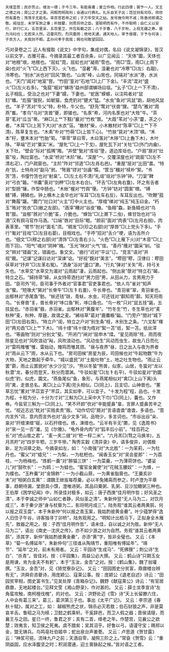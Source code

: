 <!-- { "loadSidebar": true } -->
	天维显思；民亦劳止。维汝一德；于今三年。有能奋庸；爰立作相。行此四德；弼予一人。文王之德之纯；周公之才之美。闲暇而明政刑；会通以行典礼。礼乐自天子出；笾豆则有司存。欣欣然有喜色；荡荡乎无能名。率百官若帝之初；于万年受天之祜。发号施令罔不减；陈善闭邪谓之敬。闻俎豆，未学军旅之事；听鼓鼙，则思将帅之臣。亶聪明而有作，不作聪明；由仁义以安行，非行仁义。五百里采，五百里卫，外包有截之区；八千岁春，八千岁秋，上祝无疆之寿。是为冯妇也；无若宋人然。迅雷风烈，烈风雷雨；绝地天通，通天地人。宰予昼寝，于予与何诛；子贡方人，夫我则不暇。孟孙问孝于我我；赐也何敢望回回。
巧对录卷之二
	近人有掇取《说文》中字句，集成对偶，名曰《说文凝锦录》，皆汉以前文字，古雅可喜。今摘录其最工者百余条，以广见闻云：
	“天体”圜，天体也对“地根”垠，地根也。“屈虹”霓，屈虹也对“凝雨”雪也。“雨□”霑，雨□(上雨下染)也对“火飞”□(上西下灭)，火飞也。“湿暑”溽，湿暑也对“冷寒”□(左氵右靓)，冷寒也。“别水”派也对“回风”飘也。“山耑”峰，山耑也，同端对“水派”港，水派也。“天门”阊对“地室”窨。“竹田”篁对“石地”□(上厂下金)。“丰流”混对“盛火”□(左火右多)。“兔窟”堀对“螾场”益州部谓螾场曰坥。“幺子”□(上爫下不清)，幺子相乱，受治之也对“下妻”嬬，下妻也。“蛇医”蝾螈，以注鸣者对“鼠妇”蟠。“彪猫”狻猊，如虦猫，食虎豹对“健犬”猛。“水虫”鱼对“风鼠”鼩，胡地风鼠也。“羊子”羔对“牛父”特，朴特，牛父也。“舒凫”鹜对“伏兽”狸。“楚鸟”雅对“周燕”巂。“孝鸟”乌对“贪兽”夔，即猱也。“名豕”希，河内名豕也对“大牲”牛。“茶芽”茗对“瓜当”蒂。“麻□(上艹下黠)”黀对“竹枚”箇。“大葭”苇对“小茮”藿，茮之小者。“木耳”□(上荋下大)对“水衣”菭。“散材”柴，小木散材对“陈草”□(上艹下不清)，陈草复生也。“木素”朴对“竹萌”□(上笞下心)。“竹肤”笢对“木顶”槙。“禾本”秄，壅禾本对“竹胎”筍。“草零”草曰零，木曰落对“木陊”□(上麁下木)，木叶陊。“草端”芒对“粟实”米。“屋牝”□(上宀下戈)，屋牝瓦下对“关牡”□(外门内龠)，关下牡。“壁会”际对“孤隅”陬。“井壁”甃对“库垣”墬，道边库垣也。“户扇”扉对“灶窗”坄，陶灶窗也。“水梁”桥对“木阶”梯。“深屋”宀，交覆深屋也对“疏窗”□(左不清右疋)，门户疏窗也。“主阶”阼对“邻道”□(左肙右邑)。“重屋”层对“比田”畕。“特舟”斻，士特舟对“副马”驸。“弩眉”镠对“剑鼻”镡。“筐当”槶对“椟朴”椠。“书笘”笘，书僮竹笘也对“射臬”。□(左土右不清)“礼俎”俎对“乐钟”钟。“刀室”鞞对“弓衣”韔。“书囊”裛对“剑柙”□(左木右合)。“环舌”□(左角右敻)，环之有舌者对“型肠”镶，作型中肠也。“木帐”楃对“竹舆”箯。“方钟”钫对“圆案”檈。“镈鳞”镈，镈鳞也。钟上横木上金华也对“车耳”□(左车右反)，车耳反出也。“吹鞭”菰对“舞履”躧。“爨门”灶口对“火主”灯中火主也。“厚缯”绨对“纯玉”纯玉曰金。“朽玉”珛对“败衣”□(敝之左部)。“酒滓”糟对“谷皮”糠。“鱼精”鱻，新鱼精也对“鸟胃”胵。“韭郁”莤对“介脆”荃，介脆也。“蜂饴”□(上鼏下二虫)，蜂甘饴也对“马酒”汉有挏马官作马酒。“口端”唇对“目际”睚。“颜前”面对“肉表”□(左月右弱)，肉表革里。“臂节”肘对“面毛”须。“稠发”□(珍之右部)对“厚唇”□(上党头下多)。“手行”匍对“目戏”□(左目右晏)，目相戏也。“手呼”招对“舌介”哽，语为舌所介也。“细文”□(穆之右部)对“清饰”□(左青右彡)。“火色”□(上雁下火)对“木音”□(上雨下羽)。“阳气”魂对“阴神”魄。“玉光”映对“火气”炦。“善丹”雘对“圜采”紃。“驳文”辬对“错画”文，错画也。象交文。“曲行”迟对“平议”订。“竞言”语对“并视”覞。“记谋”记谋曰访对“深谏”谂。“好视”覣对“美言”。“疁田”疁，汉律曰：疁田茠草对“抒井”□(左革右冤)。“洒身”浴对“盪口”漱。“行丸”弹对“关矢”弯，持弓关矢也。“水草交”水草交为湄对“云雨起”凄，云雨起也。“侧出泉”漀对“特立石”碣，特立之石。“婦持帚”婦，从女持帚洒扫对“男力田”男，从田从力，言男用力于田。“臣司外”司，臣司事于外者对“官事君”官吏事君也。“依人鸟”雀对“知声虫”蠁。“短喙犬”猲对“长脊牛”□(左牜右畺)，牛长脊也。“青羽雀”翠，青羽雀也。出郁林对“赤尾鱼”鲂。“蚨还钱”趺，青蚨，水虫，可还钱对“鹬知雨”鹬，知天将雨鸟。“长脊兽”豸，兽长脊对“哆口鱼”魠，哆口鱼也。“鸟一枚”只对“鼠五技”鼫，五技鼠也。“赤羽雀”翡，赤羽雀。出郁林对“黄腹羊”。“竹冬生”竹，冬生草也对“麦秋种”麦，秋种、厚薶，故谓之麦。“絺绤草”葛对“鹿麋粻”齸。“门旁户”閤对“城下田”□(左田右耎)。“特立户”闺，特立之户对“别生条”枝，木别生之条。“六叉犁”楎对“两刃臿”□(上艹下木)。“纬十缕”纬十缕为绺对“絮一苫”纸，絮一苫。纸丝滓也。“等画物”则对“分别文”斐。“开闭门”闸对“屈申木”煣。“星见雨除”夝，雨而夜除星见也对“风吹浪动”飐，风吹浪动也。“风动虫生”风动而虫生，故虫八日而化对“雷鸣雉雊”雊，雷始动，雉鸣而雊其颈。“昼与夜界”昼，日之出入与夜为界者对“雨从云下”雨，水从云下也。“房司田候”房星为辰，司田候也对“牛起物数”牛为大物，天地之数起于牵牛。“城以盛民”对“土能吐物”土，地之吐生物也。“雨止云罢”霩，雨止云罢貌对“水少沙见”沙。“熊以冬蛰”熊兽，似豕，山居，冬蛰对“龙以秋潜”龙，春分而登天，秋分而潜渊。“牛驳如星”□(左牜右平)，牛驳如星对“豹圜似虎”豹，似虎，圜文。“燕鱼尾似”鱼，象形，与燕尾相似对“禽□(上山下离)头同”禽，走兽总名。禽□(上山下离)兕头相似。□(同上)，吕支切，山神兽也。“藼草忘忧”藼对“芣苡宜子”芣苡，其实如李，可以宜子。“十发为程”程，品也。十发为程，十程为分，十分为寸对“三斛为□(上采中大下巾)”□(同上)，囊也。又作帣。今盐官三斛为一□(同上)。“笑不坏颜”弞对“辛能蹙鼻”辠，言罪人蹙鼻苦辛之忧。“视近志远”眈对“买贱卖贵”贩。“动作切切”屑对“言语谵谵”谵谵，多语也。“意内言外”词，意内而言外也对“品少文多”祠，品物少，多言词也。“市谷出谷”籴、粜对“扞缯湅缯”硟，以石扞缯也。练，湅缯也。“云半有半无”圛，见《逸周书》对“泉一见一否”瀐，见《尔雅》。“龟外骨内肉”对“狐丰后小前”。“桂百药之长”对“虎山兽之君”。“麦一夹二缝”对“秠一稃二米”。“六月羔□(骛之马换羊)，五月羔羜”对“四岁牛牭，三岁牛犙。”
	陶秀实穀《清异录》中，语多俊异，对偶极新，足为词章之助。今摘录如左，如：
	“小南强”对“大北胜”：一为茉莉，一为牡丹也。“蜜父”对“蜡兄”：一为梨，一为枇杷也。“闽香玉女”对“吴会星郎”：一为荔枝，一为杨梅也。“炼鹤一羹”对“醉猫三饼”：一为菜羹，一为薄荷饼也。“婆娑儿”对“鼓吹长”：一为鸥；一为蛙也。“蜜官金翼使”对“花贼玉腰奴”：一为蜂，一为蝶也。“玉杵羹”对“金锦鲊”：一为小截山蓣，一为黄雀脂膏也。“王羹亥卯未”对“相粥白玄黄”：谓魏王继岌每荐羹，必以羊兔猪脔而参之，时卢澄为平章事，趋朝待漏，堂厨具小馔，澄唯进粥。其品曰粟粥、乳粥、豆沙加糖粥三种也。
	王伯厚《困学纪闻》中，所录佳对极多，如云：唐子西庚“佳月明作哲；好风圣之清”，本于李诚之师中“山如仁者静，风似圣之清”。朱新仲翌“无人马为二，对饮月成三”，本于秦少游“身与杖藜为二，影将明月成三”。陆务观“谁其云者两黄鹄，何以报之双玉盘”，本于朱新仲“何以报之青玉案，我姑酌彼黄金罍”。叶少蕴梦得“逸人旧住子午谷，诗客独寻丁卯桥”，陆务观用之。“明知计出栢马下，正拟身全木雁先”，敖器之用之。按：子西“佳月明作哲”，语未佳，自以诚之对为胜。新仲“无人马为二”，语出《南史--沈庆之传》，亦不如少游之对为自然。务观“谁其云者两黄鹄”，添其字，新仲“我姑酌彼黄金罍”，亦添“黄”字，皆非全璧也。
	又云：《本草》“菊一名傅延年”，朱新仲句“三径谁从陶靖节，重阳唯有傅延年”。“靖节”、“延年”之对，前未有用者。
	又云：平园诗“生戎马”、“死佛狸”；荆公诗“生白”、“杀青”。皆佳对。按：《平园集》，周益公必大撰。
	又云：鹤山诗“只期玉女是用谏，肯为金夫不有躬”，本于“玉汝，金吾”之对。按：《鹤山集》，魏了翁瓘撰。“玉汝，金吾”对，见《猗觉寮杂记》。
	又云：“田园图史分贫富，鼎鼐楼台辨有无”，洪舜俞咨夔诗，用庞颖公、寇莱公事。按：庞颖公《退老自述》诗云：“田园贫宰相，图史富书生。”见吴处厚《青箱杂记》。魏野《献寇莱公》诗云：“有官居鼎鼐，无地起楼台。”见释文莹《湘山野录》，作对甚的。
	又云：薛士龙季宣诗“左角蛮攻触，南柯檀伐槐”，的对也。
	又云：洪野处迈《雪》诗“天上长留滕六住，人中会有葛三来”。葛三，葛洪第三子也。事出《太平广记》。
	又云：李宗道《春秋十赋》，属对之工，如：
	越椒熊虎之状，锦杀必灭若敖；伯石豺狼之声，非是莫哀羊舌。鲁昭之马为椟；卫懿之鹤乘轩。干奚辞邑，而卫人假之器；晋侯请隧，而襄王与之田。星已一终，鲁君之岁；亥有二首，绛老之年。作楚宫，见襄公之欲楚；效夷言，知卫侯之死夷。虞不腊矣；吴其沼乎。好鲁以弓，请谨守宝；赐郑以金，盟无铸兵。鸟鸣亳社伯姬卒；蛇出泉台声姜甍。
	又云：卢思道《贺甘露》云：“神浆可挹，流味九户之前；天酒自零，凝照三阶之上。”常袞《贺雪》云：“重阴益固，应水泽腹坚之时；积润潜通，迎土膏脉起之候。”皆对语之工者。
